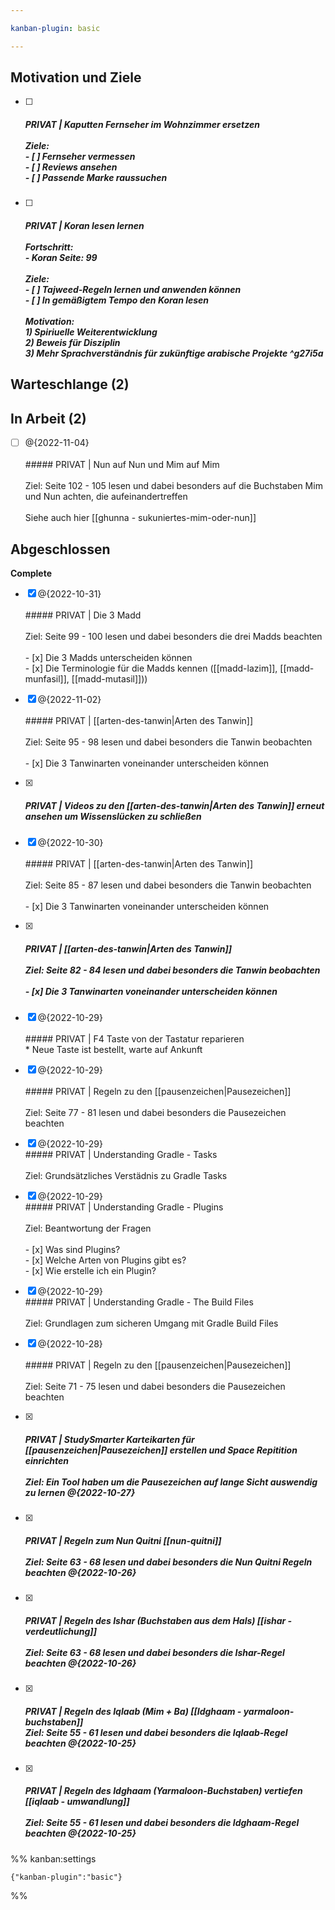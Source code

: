```yaml
---

kanban-plugin: basic

---
```


## Motivation und Ziele

- [ ] ##### PRIVAT | Kaputten Fernseher im Wohnzimmer ersetzen<br><br>Ziele:<br>- [ ] Fernseher vermessen<br>- [ ] Reviews ansehen<br>- [ ] Passende Marke raussuchen
- [ ] ##### PRIVAT | Koran lesen lernen<br><br>Fortschritt:<br>-  Koran Seite: 99<br><br>Ziele:<br>- [ ]  Tajweed-Regeln lernen und anwenden können<br>- [ ] In gemäßigtem Tempo den Koran lesen<br><br>Motivation:<br>1) Spiriuelle Weiterentwicklung<br>2) Beweis für Disziplin<br>3) Mehr Sprachverständnis für zukünftige arabische Projekte ^g27i5a


## Warteschlange (2)



## In Arbeit (2)

- [ ] @{2022-11-04}<br><br>##### PRIVAT | Nun auf Nun und Mim auf Mim<br><br>Ziel: Seite 102 - 105 lesen und dabei besonders auf die Buchstaben Mim und Nun achten, die aufeinandertreffen<br><br>Siehe auch hier [[ghunna - sukuniertes-mim-oder-nun]]


## Abgeschlossen

**Complete**
- [x] @{2022-10-31}<br><br>##### PRIVAT | Die 3 Madd<br><br>Ziel: Seite 99 - 100 lesen und dabei besonders die drei Madds beachten<br><br>- [x] Die 3 Madds unterscheiden können<br>- [x] Die Terminologie für die Madds kennen ([[madd-lazim]], [[madd-munfasil]], [[madd-mutasil]]))
- [x] @{2022-11-02}<br><br>##### PRIVAT | [[arten-des-tanwin|Arten des Tanwin]]<br><br>Ziel: Seite 95 - 98 lesen und dabei besonders die Tanwin beobachten<br><br>- [x] Die 3 Tanwinarten voneinander unterscheiden können
- [x] ##### PRIVAT | Videos zu den [[arten-des-tanwin|Arten des Tanwin]] erneut ansehen um Wissenslücken zu schließen
- [x] @{2022-10-30}<br><br>##### PRIVAT | [[arten-des-tanwin|Arten des Tanwin]]<br><br>Ziel: Seite 85 - 87 lesen und dabei besonders die Tanwin beobachten<br><br>- [x] Die 3 Tanwinarten voneinander unterscheiden können
- [x] ##### PRIVAT | [[arten-des-tanwin|Arten des Tanwin]]<br><br>Ziel: Seite 82 - 84 lesen und dabei besonders die Tanwin beobachten<br><br>- [x] Die 3 Tanwinarten voneinander unterscheiden können
- [x] @{2022-10-29}<br><br>##### PRIVAT | F4 Taste von der Tastatur reparieren<br>* Neue Taste ist bestellt, warte auf Ankunft
- [x] @{2022-10-29}<br><br>##### PRIVAT | Regeln zu den [[pausenzeichen|Pausezeichen]]<br><br>Ziel: Seite 77 - 81 lesen und dabei besonders die Pausezeichen beachten
- [x] @{2022-10-29}<br>##### PRIVAT | Understanding Gradle - Tasks<br><br>Ziel: Grundsätzliches Verstädnis zu Gradle Tasks
- [x] @{2022-10-29}<br>##### PRIVAT | Understanding Gradle - Plugins<br><br>Ziel: Beantwortung der Fragen<br><br>- [x] Was sind Plugins?<br>- [x] Welche Arten von Plugins gibt es?<br>- [x] Wie erstelle ich ein Plugin?
- [x] @{2022-10-29}<br>##### PRIVAT | Understanding Gradle - The Build Files<br><br>Ziel: Grundlagen zum sicheren Umgang mit Gradle Build Files
- [x] @{2022-10-28}<br><br>##### PRIVAT | Regeln zu den [[pausenzeichen|Pausezeichen]]<br><br>Ziel: Seite 71 - 75 lesen und dabei besonders die Pausezeichen beachten
- [x] ##### PRIVAT |  StudySmarter Karteikarten für [[pausenzeichen|Pausezeichen]] erstellen und Space Repitition einrichten<br><br>Ziel: Ein Tool haben um die Pausezeichen auf lange Sicht auswendig zu lernen @{2022-10-27}
- [x] ##### PRIVAT | Regeln zum Nun Quitni [[nun-quitni]]<br><br>Ziel: Seite 63 - 68 lesen und dabei besonders die Nun Quitni Regeln beachten @{2022-10-26}
- [x] ##### PRIVAT | Regeln des Ishar (Buchstaben aus dem Hals) [[ishar - verdeutlichung]]<br><br>Ziel: Seite 63 - 68 lesen und dabei besonders die Ishar-Regel beachten @{2022-10-26}
- [x] ##### PRIVAT | Regeln des Iqlaab (Mim + Ba) [[Idghaam - yarmaloon-buchstaben]]<br>Ziel: Seite 55 - 61 lesen und dabei besonders die Iqlaab-Regel beachten @{2022-10-25}
- [x] ##### PRIVAT | Regeln des Idghaam (Yarmaloon-Buchstaben) vertiefen [[iqlaab - umwandlung]]<br><br>Ziel: Seite 55 - 61 lesen und dabei besonders die Idghaam-Regel beachten @{2022-10-25}




%% kanban:settings
```
{"kanban-plugin":"basic"}
```
%%